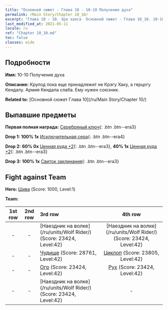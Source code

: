 ```yaml
---
title: "Основной сюжет - Глава 10 - 10-10 Получение духа"
permalink: /Main Story/Chapter 10_10/
excerpt: "Глава 10 - 10. Эра хаоса  Основной сюжет - Глава 10_10. 10-10 Получение духа"
last_modified_at: 2021-05-11
locale: ru
ref: "Chapter 10_10.md"
toc: false
classes: wide
---
```


## Подробности

 **Имя:** 10-10 Получение духа

 **Описание:** Крулод пока еще принадлежит не Крэгу Хаку, а герцогу Кендалу. Армия Кендала слаба. Ему нужен союзник.

 **Related to:** [Основной сюжет Глава 10](/ru/Main Story/Chapter 10/)

## Выпавшие предметы

 **Первая полная награда:** [Серебряный ключ](/ItemsRU/con_693/){: .btn .btn--era3}

 **Drop 1:** **100% 1x** [Исключительная сера](/ItemsRU/mat_36/){: .btn .btn--era4}

 **Drop 2:** **60% 0x** [Ценная руда +2](/ItemsRU/mat_26/){: .btn .btn--era3}, **40% 1x** [Ценная руда +2](/ItemsRU/mat_26/){: .btn .btn--era3}

 **Drop 3:** **100% 1x** [Свиток заклинания](/ItemsRU/con_694/){: .btn .btn--era3}


## Fight against Team
 **Hero:** [Шива](/ru/heroes/Shiva/) (Score: 1000, Level:1)

 **Team:**


  | 1st row | 2nd row | 3rd row | 4th row |
  |:----:|:----:|:----|:----:|
  | - | - | [Наездник на волке](/ru/units/Wolf Rider/) (Score: 23424, Level:42)  | [Наездник на волке](/ru/units/Wolf Rider/) (Score: 23424, Level:42)  |
  | - | - | [Чудище](/ru/units/Behemoth/) (Score: 28761, Level:42)  | [Циклоп](/ru/units/Cyclops/) (Score: 23805, Level:42)  |
  | - | - | [Огр](/ru/units/Ogre/) (Score: 23424, Level:42)  | [Рух](/ru/units/Roc/) (Score: 23424, Level:42)  |
  | - | - | [Наездник на волке](/ru/units/Wolf Rider/) (Score: 23424, Level:42)  | - |


